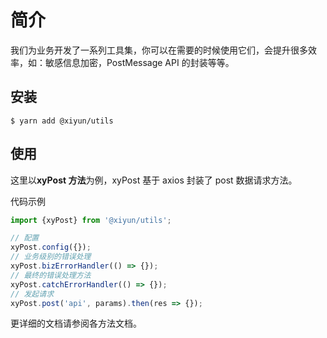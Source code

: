 
# 简介

我们为业务开发了一系列工具集，你可以在需要的时候使用它们，会提升很多效率，如：敏感信息加密，PostMessage API 的封装等等。

## 安装

```shell
$ yarn add @xiyun/utils
```

## 使用

这里以**xyPost 方法**为例，xyPost 基于 axios 封装了 post 数据请求方法。

代码示例
```js
import {xyPost} from '@xiyun/utils';

// 配置
xyPost.config({});
// 业务级别的错误处理
xyPost.bizErrorHandler(() => {});
// 最终的错误处理方法
xyPost.catchErrorHandler(() => {});
// 发起请求
xyPost.post('api', params).then(res => {});
```

更详细的文档请参阅各方法文档。

